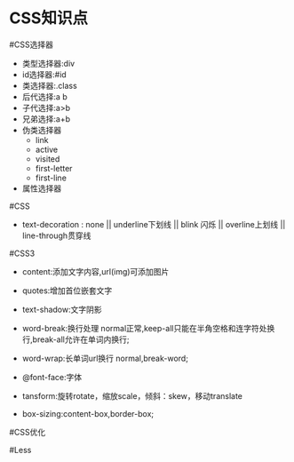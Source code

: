 # CSS知识点

#CSS选择器
  * 类型选择器:div
  * id选择器:#id
  * 类选择器:.class
  * 后代选择:a b
  * 子代选择:a>b
  * 兄弟选择:a+b
  * 伪类选择器
    * link
    * active
    * visited
    * first-letter
    * first-line
  * 属性选择器

#CSS
  * text-decoration : none || underline下划线 || blink 闪烁 || overline上划线 || line-through贯穿线

#CSS3
  * content:添加文字内容,url(img)可添加图片
  * quotes:增加首位嵌套文字
  * text-shadow:文字阴影
  * word-break:换行处理 normal正常,keep-all只能在半角空格和连字符处换行,break-all允许在单词内换行;
  * word-wrap:长单词url换行 normal,break-word;
  * @font-face:字体

  * tansform:旋转rotate，缩放scale，倾斜：skew，移动translate

  * box-sizing:content-box,border-box;

#CSS优化

#Less
